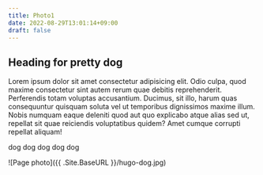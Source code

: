 ```yaml
---
title: Photo1
date: 2022-08-29T13:01:14+09:00
draft: false
---
```


## Heading for pretty dog

Lorem ipsum dolor sit amet consectetur adipisicing elit. Odio culpa, quod maxime consectetur sint autem rerum quae debitis reprehenderit. Perferendis totam voluptas accusantium. Ducimus, sit illo, harum quas consequuntur quisquam soluta vel ut temporibus dignissimos maxime illum. Nobis numquam eaque deleniti quod aut quo explicabo atque alias sed ut, repellat sit quae reiciendis voluptatibus quidem? Amet cumque corrupti repellat aliquam!

dog dog dog dog dog

![Page photo]({{ .Site.BaseURL }}/hugo-dog.jpg)

